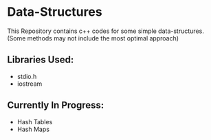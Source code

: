 # Data-Structures
This Repository contains c++ codes for some simple data-structures.  
(Some methods may not include the most optimal approach)  

## Libraries Used:  
- stdio.h
- iostream  

## Currently In Progress:
- Hash Tables
- Hash Maps
